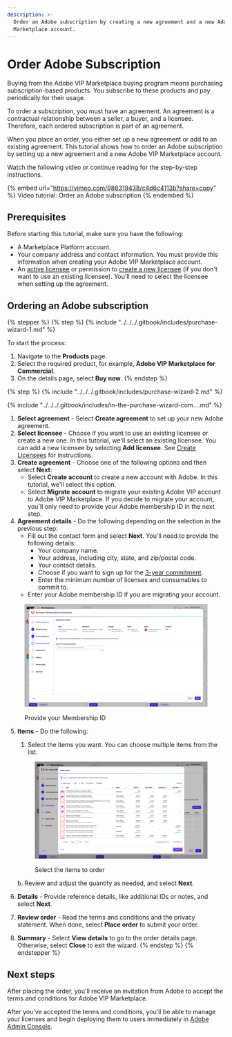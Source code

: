 ```yaml
---
description: >-
  Order an Adobe subscription by creating a new agreement and a new Adobe VIP
  Marketplace account.
---
```


# Order Adobe Subscription

Buying from the Adobe VIP Marketplace buying program means purchasing subscription-based products. You subscribe to these products and pay periodically for their usage.&#x20;

To order a subscription, you must have an agreement. An agreement is a contractual relationship between a seller, a buyer, and a licensee. Therefore, each ordered subscription is part of an agreement.&#x20;

When you place an order, you either set up a new agreement or add to an existing agreement. This tutorial shows how to order an Adobe subscription by setting up a new agreement and a new Adobe VIP Marketplace account.&#x20;

Watch the following video or continue reading for the step-by-step instructions.&#x20;

{% embed url="https://vimeo.com/986319438/c4d6c4113b?share=copy" %}
Video tutorial: Order an Adobe subscription
{% endembed %}

## Prerequisites

Before starting this tutorial, make sure you have the following:

* A Marketplace Platform account.
* Your company address and contact information. You must provide this information when creating your Adobe VIP Marketplace account.&#x20;
* An [active licensee](../../../modules-and-features/settings/licensees/licensee-states.md) or permission to [create a new licensee](../../../modules-and-features/settings/licensees/create-licensees.md) (if you don't want to use an existing licensee). You'll need to select the licensee when setting up the agreement.&#x20;

## Ordering an Adobe subscription

{% stepper %}
{% step %}
{% include "../../../.gitbook/includes/purchase-wizard-1.md" %}

To start the process:

1. Navigate to the **Products** page.
2. Select the required product, for example, **Adobe VIP Marketplace for Commercial**.
3. On the details page, select **Buy now**.&#x20;
{% endstep %}

{% step %}
{% include "../../../.gitbook/includes/purchase-wizard-2.md" %}

{% include "../../../.gitbook/includes/in-the-purchase-wizard-com....md" %}

1. **Select agreement** - Select **Create agreement** to set up your new Adobe agreement.
2. **Select licensee** - Choose if you want to use an existing licensee or create a new one. In this tutorial, we'll select an existing licensee. You can add a new licensee by selecting **Add licensee**. See [Create Licensees](../../../modules-and-features/settings/licensees/create-licensees.md) for instructions.&#x20;
3. **Create agreement** - Choose one of the following options and then select **Next**:
   * Select **Create account** to create a new account with Adobe. In this tutorial, we'll select this option.
   * Select **Migrate account** to migrate your existing Adobe VIP account to Adobe VIP Marketplace. If you decide to migrate your account, you'll only need to provide your Adobe membership ID in the next step.&#x20;
4. **Agreement details** - Do the following depending on the selection in the previous step:
   * Fill out the contact form and select **Next**. You'll need to provide the following details:
     * Your company name.&#x20;
     * Your address, including city, state, and zip/postal code.&#x20;
     * Your contact details.
     * Choose if you want to sign up for the [3-year commitment](https://helpx.adobe.com/uk/enterprise/vip/vip-subscription-term-options-marketplace.html).
     * Enter the minimum number of licenses and consumables to commit to.
   * Enter your Adobe membership ID if you are migrating your account.

<div data-with-frame="true"><figure><img src="../../../.gitbook/assets/MembershipID.png" alt=""><figcaption><p>Provide your Membership ID</p></figcaption></figure></div>

5.  **Items** - Do the following:

    1. Select the items you want. You can choose multiple items from the list.&#x20;

    <div data-with-frame="true"><figure><img src="../../../.gitbook/assets/AdobeItems.png" alt=""><figcaption><p>Select the items to order</p></figcaption></figure></div>

    b. Review and adjust the quantity as needed, and select **Next**.
6. **Details** - Provide reference details, like additional IDs or notes, and select **Next**.
7. **Review order** - Read the terms and conditions and the privacy statement. When done, select **Place order** to submit your order.
8. **Summary** - Select **View details** to go to the order details page. Otherwise, select **Close** to exit the wizard.
{% endstep %}
{% endstepper %}

## Next steps

After placing the order, you'll receive an invitation from Adobe to accept the terms and conditions for Adobe VIP Marketplace.&#x20;

After you’ve accepted the terms and conditions, you’ll be able to manage your licenses and begin deploying them to users immediately in [Adobe Admin Console](https://adminconsole.adobe.com/).
